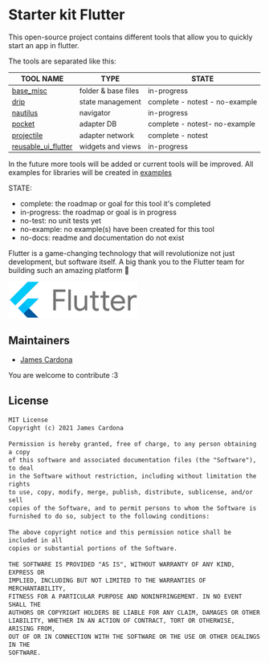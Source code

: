 # Starter kit Flutter

This open-source project contains different tools that allow you to quickly start an app in flutter.

The tools are separated like this:

| TOOL NAME                                  | TYPE                | STATE                          |
| ------------------------------------------ | ------------------- | ------------------------------ |
| [base_misc][base_misc]                     | folder & base files | in-progress                    |
| [drip][drip]                               | state management    | complete - notest - no-example |
| [nautilus][nautilus]                       | navigator           | in-progress                    |
| [pocket][pocket]                           | adapter DB          | complete - notest- no-example  |
| [projectile][projectile]                   | adapter network     | complete - notest              |
| [reusable_ui_flutter][reusable_ui_flutter] | widgets and views   | in-progress                    |

In the future more tools will be added or current tools will be improved.
All examples for libraries will be created in [examples][examples]

STATE:

* complete: the roadmap or goal for this tool it's completed
* in-progress: the roadmap or goal is in progress
* no-test: no unit tests yet
* no-example: no example(s) have been created for this tool
* no-docs: readme and documentation do not exist

Flutter is a game-changing technology that will revolutionize not just development, but software itself. A big thank you to the Flutter team for building such an amazing platform 💙 

<a href="https://github.com/flutter/flutter">
  <img alt="Flutter"
       src="https://github.com/jamescardona11/argo/blob/main/img/flutter_logo.png?raw=true" />
</a>

## Maintainers

- [James Cardona](https://github.com/jamescardona11)

You are welcome to contribute :3

## License

    MIT License
    Copyright (c) 2021 James Cardona
    
    Permission is hereby granted, free of charge, to any person obtaining a copy
    of this software and associated documentation files (the "Software"), to deal
    in the Software without restriction, including without limitation the rights
    to use, copy, modify, merge, publish, distribute, sublicense, and/or sell
    copies of the Software, and to permit persons to whom the Software is
    furnished to do so, subject to the following conditions:
    
    The above copyright notice and this permission notice shall be included in all
    copies or substantial portions of the Software.
    
    THE SOFTWARE IS PROVIDED "AS IS", WITHOUT WARRANTY OF ANY KIND, EXPRESS OR
    IMPLIED, INCLUDING BUT NOT LIMITED TO THE WARRANTIES OF MERCHANTABILITY,
    FITNESS FOR A PARTICULAR PURPOSE AND NONINFRINGEMENT. IN NO EVENT SHALL THE
    AUTHORS OR COPYRIGHT HOLDERS BE LIABLE FOR ANY CLAIM, DAMAGES OR OTHER
    LIABILITY, WHETHER IN AN ACTION OF CONTRACT, TORT OR OTHERWISE, ARISING FROM,
    OUT OF OR IN CONNECTION WITH THE SOFTWARE OR THE USE OR OTHER DEALINGS IN THE
    SOFTWARE.

[//]: #Ref
[base_misc]: https://github.com/jamescardona11/starter_kit_flutter/tree/main/base_misc
[drip]: https://github.com/jamescardona11/starter_kit_flutter/tree/main/drip
[nautilus]: https://github.com/jamescardona11/starter_kit_flutter/tree/main/nautilus
[pocket]: https://github.com/jamescardona11/starter_kit_flutter/tree/main/pocket
[projectile]: https://github.com/jamescardona11/starter_kit_flutter/tree/main/projectile
[reusable_ui_flutter]: https://github.com/jamescardona11/starter_kit_flutter/tree/main/reusable_ui_flutter
[examples]: https://github.com/jamescardona11/starter_kit_flutter/tree/main/examples